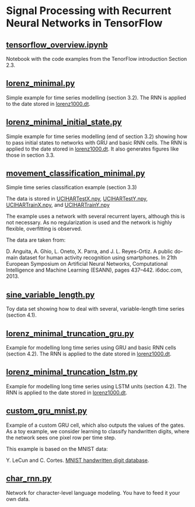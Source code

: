 # Signal Processing with Recurrent Neural Networks in TensorFlow

## [tensorflow_overview.ipynb](tensorflow_overview.ipynb)

Notebook with the code examples from the TenorFlow introduction Section 2.3.

## [lorenz_minimal.py](lorenz_minimal.py)

Simple example for time series modelling (section 3.2). The RNN is applied to the date stored in [lorenz1000.dt](data/lorenz1000.dt).

## [lorenz_minimal_initial_state.py](lorenz_minimal_initial_state.py)

Simple example for time series modelling (end of section 3.2) showing how to pass initial states to networks with GRU and basic RNN cells. The RNN is applied to the date stored in [lorenz1000.dt](data/lorenz1000.dt). It also generates figures like those in section 3.3.

## [movement_classification_minimal.py](movement_classification_minimal.py)

Simple time series classification example (section 3.3)

The data is stored in [UCIHARTestX.npy](data/UCIHARTestX.npy), [UCIHARTestY.npy](code/UCIHARTestY.npy), [UCIHARTrainX.npy](UCIHARTrainX.npy), and [UCIHARTrainY.npy](UCIHARTrainY.npy)

The example uses a network with several recurrent layers, although this is not necessary. As no regularization is used and the network is highly flexible, overfitting is observed.

The data are taken from:

D. Anguita, A. Ghio, L. Oneto, X. Parra, and J. L. Reyes-Ortiz. A public do- main dataset for human activity recognition using smartphones. In 21th European Symposium on Artificial Neural Networks, Computational Intelligence and Machine Learning (ESANN), pages 437–442. i6doc.com, 2013.

## [sine_variable_length.py](sine_variable_length.py)

Toy data set showing how to deal with several, variable-length time series (section 4.1).

## [lorenz_minimal_truncation_gru.py](lorenz_minimal_truncation_gru.py)

Example for modelling long time series using GRU and basic RNN cells (section 4.2). The RNN is applied to the date stored in [lorenz1000.dt](data/lorenz1000.dt).

## [lorenz_minimal_truncation_lstm.py](lorenz_minimal_truncation_lstm.py)

Example for modelling long time series using LSTM units (section 4.2). The RNN is applied to the date stored in [lorenz1000.dt](data/lorenz1000.dt).

## [custom_gru_mnist.py](custom_gru_mnist.py)

Example of a custom GRU cell, which also outputs the values of the gates. As a toy example, we consider learning to classify handwritten digits, where the network sees one pixel row per time step.

This example is based on the MNIST data:

Y. LeCun and C. Cortes. [MNIST handwritten digit database](http://yann.lecun.com/exdb/mnist/).


## [char_rnn.py](char_rnn.py)

Network for character-level language modeling. You have to feed it your own data.


